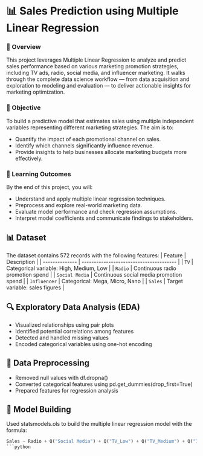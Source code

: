# 📊 Sales Prediction using Multiple Linear Regression

### 📌 Overview
This project leverages Multiple Linear Regression to analyze and predict sales performance based on various marketing promotion strategies, including TV ads, radio, social media, and influencer marketing. It walks through the complete data science workflow — from data acquisition and exploration to modeling and evaluation — to deliver actionable insights for marketing optimization.

### 🎯 Objective
To build a predictive model that estimates sales using multiple independent variables representing different marketing strategies. The aim is to:

- Quantify the impact of each promotional channel on sales.
- Identify which channels significantly influence revenue.
- Provide insights to help businesses allocate marketing budgets more effectively.

### 🧠 Learning Outcomes
By the end of this project, you will:

- Understand and apply multiple linear regression techniques.
- Preprocess and explore real-world marketing data.
- Evaluate model performance and check regression assumptions.
- Interpret model coefficients and communicate findings to stakeholders.

## 📊 Dataset
The dataset contains 572 records with the following features:
| Feature        | Description                             |
| -------------- | --------------------------------------- |
| `TV`           | Categorical variable: High, Medium, Low |
| `Radio`        | Continuous radio promotion spend        |
| `Social Media` | Continuous social media promotion spend |
| `Influencer`   | Categorical: Mega, Micro, Nano          |
| `Sales`        | Target variable: sales figures          |


## 🔍 Exploratory Data Analysis (EDA)
- Visualized relationships using pair plots
- Identified potential correlations among features
- Detected and handled missing values
- Encoded categorical variables using one-hot encoding

## 🧹 Data Preprocessing
- Removed null values with df.dropna()
- Converted categorical features using pd.get_dummies(drop_first=True)
- Prepared features for regression analysis

## 🧮 Model Building

Used statsmodels.ols to build the multiple linear regression model with the formula:
```python
Sales ~ Radio + Q("Social Media") + Q("TV_Low") + Q("TV_Medium") + Q("Influencer_Mega") + Q("Influencer_Micro") + Q("Influencer_Nano")
```python
